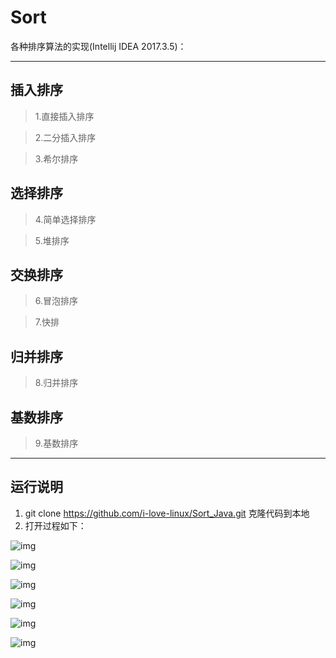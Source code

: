 # Sort

各种排序算法的实现(Intellij IDEA 2017.3.5)：

------

## 插入排序

> 1.直接插入排序

> 2.二分插入排序

> 3.希尔排序

## 选择排序

> 4.简单选择排序

> 5.堆排序

## 交换排序

> 6.冒泡排序

> 7.快排

## 归并排序

> 8.归并排序

## 基数排序

> 9.基数排序

---

## 运行说明

1. git clone https://github.com/i-love-linux/Sort_Java.git 克隆代码到本地
2. 打开过程如下：

![img](https://github.com/i-love-linux/Sort_Java/blob/master/image/1.png)

![img](https://github.com/i-love-linux/Sort_Java/blob/master/image/2.png)

![img](https://github.com/i-love-linux/Sort_Java/blob/master/image/3.png)

![img](https://github.com/i-love-linux/Sort_Java/blob/master/image/4.png)

![img](https://github.com/i-love-linux/Sort_Java/blob/master/image/5.png)

![img](https://github.com/i-love-linux/Sort_Java/blob/master/image/6.png)